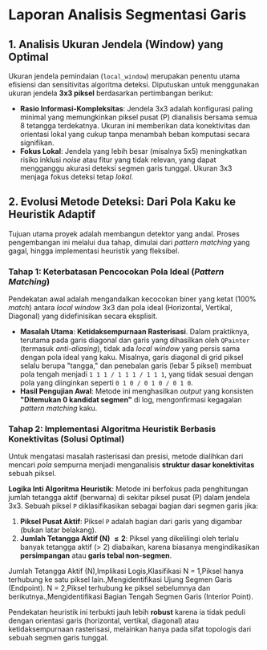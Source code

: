 # Laporan Analisis Segmentasi Garis

## 1. Analisis Ukuran Jendela (Window) yang Optimal

Ukuran jendela pemindaian (`local_window`) merupakan penentu utama efisiensi dan sensitivitas algoritma deteksi. Diputuskan untuk menggunakan ukuran jendela **3x3 piksel** berdasarkan pertimbangan berikut:

* **Rasio Informasi-Kompleksitas**: Jendela 3x3 adalah konfigurasi paling minimal yang memungkinkan piksel pusat (P) dianalisis bersama semua 8 tetangga terdekatnya. Ukuran ini memberikan data konektivitas dan orientasi lokal yang cukup tanpa menambah beban komputasi secara signifikan.
* **Fokus Lokal**: Jendela yang lebih besar (misalnya 5x5) meningkatkan risiko inklusi *noise* atau fitur yang tidak relevan, yang dapat mengganggu akurasi deteksi segmen garis tunggal. Ukuran 3x3 menjaga fokus deteksi tetap *lokal*.

## 2. Evolusi Metode Deteksi: Dari Pola Kaku ke Heuristik Adaptif

Tujuan utama proyek adalah membangun detektor yang andal. Proses pengembangan ini melalui dua tahap, dimulai dari *pattern matching* yang gagal, hingga implementasi heuristik yang fleksibel.

### Tahap 1: Keterbatasan Pencocokan Pola Ideal (*Pattern Matching*)

Pendekatan awal adalah mengandalkan kecocokan biner yang ketat (100% *match*) antara *local window* 3x3 dan pola ideal (Horizontal, Vertikal, Diagonal) yang didefinisikan secara eksplisit.

* **Masalah Utama**: **Ketidaksempurnaan Rasterisasi**. Dalam praktiknya, terutama pada garis diagonal dan garis yang dihasilkan oleh `QPainter` (termasuk *anti-aliasing*), tidak ada *local window* yang persis sama dengan pola ideal yang kaku. Misalnya, garis diagonal di grid piksel selalu berupa "tangga," dan penebalan garis (lebar 5 piksel) membuat pola tengah menjadi `1 1 1 / 1 1 1 / 1 1 1`, yang tidak sesuai dengan pola yang diinginkan seperti `0 1 0 / 0 1 0 / 0 1 0`.
* **Hasil Pengujian Awal**: Metode ini menghasilkan *output* yang konsisten **"Ditemukan 0 kandidat segmen"** di log, mengonfirmasi kegagalan *pattern matching* kaku.

### Tahap 2: Implementasi Algoritma Heuristik Berbasis Konektivitas (Solusi Optimal)

Untuk mengatasi masalah rasterisasi dan presisi, metode dialihkan dari mencari *pola* sempurna menjadi menganalisis **struktur dasar konektivitas** sebuah piksel.

**Logika Inti Algoritma Heuristik**:
Metode ini berfokus pada penghitungan jumlah tetangga aktif (berwarna) di sekitar piksel pusat (P) dalam jendela 3x3. Sebuah piksel `P` diklasifikasikan sebagai bagian dari segmen garis jika:

1.  **Piksel Pusat Aktif**: Piksel `P` adalah bagian dari garis yang digambar (bukan latar belakang).
2.  **Jumlah Tetangga Aktif (N) $\leq 2$**: Piksel yang dikelilingi oleh terlalu banyak tetangga aktif (> 2) diabaikan, karena biasanya mengindikasikan **persimpangan** atau **garis tebal non-segmen**.

Jumlah Tetangga Aktif (N),Implikasi Logis,Klasifikasi
N = 1,Piksel hanya terhubung ke satu piksel lain.,Mengidentifikasi Ujung Segmen Garis (Endpoint).
N = 2,Piksel terhubung ke piksel sebelumnya dan berikutnya.,Mengidentifikasi Bagian Tengah Segmen Garis (Interior Point).

Pendekatan heuristik ini terbukti jauh lebih **robust** karena ia tidak peduli dengan orientasi garis (horizontal, vertikal, diagonal) atau ketidaksempurnaan rasterisasi, melainkan hanya pada sifat topologis dari sebuah segmen garis tunggal.
